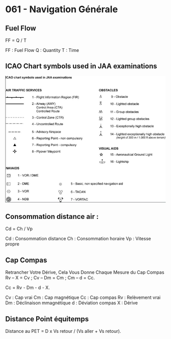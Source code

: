 # 061 - Navigation Générale

## Fuel Flow
FF = Q / T 

FF : Fuel Flow
Q : Quantity
T : Time

## ICAO Chart symbols used in JAA examinations

![ICAO Chart symbols used in JAA examinations](./data/CHARTSYMB1.JPG)


## Consommation distance air :

Cd = Ch / Vp

Cd : Consommation distance
Ch : Consommation horaire
Vp : Vitesse propre


## Cap Compas

Retrancher Votre Dérive, Cela Vous Donne Chaque Mesure du Cap Compas
Rv – X = Cv ; Cv – Dm = Cm ; Cm – d = Cc.

Cc = Rv - Dm - d - X.

Cv : Cap vrai
Cm : Cap magnétique
Cc : Cap compas
Rv : Relèvement vrai
Dm : Déclinaison mmagnétique
d : Déviation compas
X : Dérive



## Distance Point équitemps

Distance au PET = D x Vs retour / (Vs aller + Vs retour).